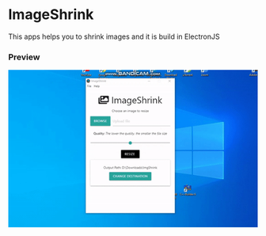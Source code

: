 # ImageShrink

This apps helps you to shrink images and it is build in ElectronJS

### Preview
![Preview Gif](https://raw.githubusercontent.com/Azizbek-Mamarasulov/ImageShrink/master/preview/preview.gif)
